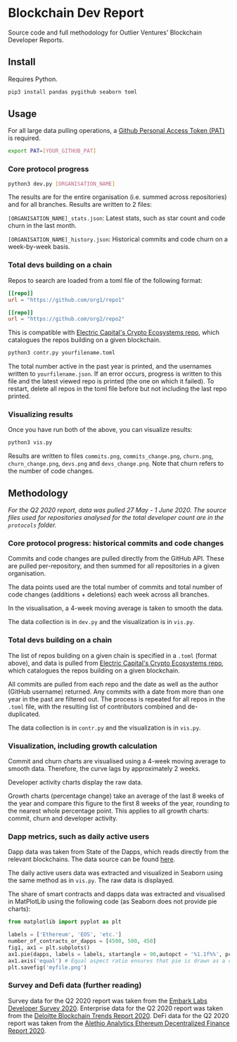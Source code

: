 # Blockchain Dev Report

Source code and full methodology for Outlier Ventures' Blockchain Developer Reports.

## Install

Requires Python.

```sh
pip3 install pandas pygithub seaborn toml
```

## Usage

For all large data pulling operations, a [Github Personal Access Token (PAT)](https://help.github.com/en/github/authenticating-to-github/creating-a-personal-access-token-for-the-command-line) is required.

```sh
export PAT=[YOUR_GITHUB_PAT]
```

### Core protocol progress

```sh
python3 dev.py [ORGANISATION_NAME]
```

The results are for the entire organisation (i.e. summed across repositories) and for all branches. Results are written to 2 files:

`[ORGANISATION_NAME]_stats.json`: Latest stats, such as star count and code churn in the last month.

`[ORGANISATION_NAME]_history.json`: Historical commits and code churn on a week-by-week basis.

### Total devs building on a chain

Repos to search are loaded from a toml file of the following format:
```toml
[[repo]]
url = "https://github.com/org1/repo1"

[[repo]]
url = "https://github.com/org2/repo2"
```

This is compatible with [Electric Capital's Crypto Ecosystems repo](https://github.com/electric-capital/crypto-ecosystems), which catalogues the repos building on a given blockchain.

```sh
python3 contr.py yourfilename.toml
```

The total number active in the past year is printed, and the usernames written to `yourfilename.json`. If an error occurs, progress is written to this file and the latest viewed repo is printed (the one on which it failed). To restart, delete all repos in the toml file before but not including the last repo printed.

### Visualizing results

Once you have run both of the above, you can visualize results:

```sh
python3 vis.py
```

Results are written to files `commits.png`, `commits_change.png`, `churn.png`, `churn_change.png`, `devs.png` and `devs_change.png`. Note that churn refers to the number of code changes.

## Methodology

*For the Q2 2020 report, data was pulled 27 May - 1 June 2020. The source files used for repositories analysed for the total developer count are in the `protocols` folder.*

### Core protocol progress: historical commits and code changes

Commits and code changes are pulled directly from the GitHub API. These are pulled per-repository, and then summed for all repositories in a given organisation.

The data points used are the total number of commits and total number of code changes (additions + deletions) each week across all branches.

In the visualisation, a 4-week moving average is taken to smooth the data.

The data collection is in `dev.py` and the visualization is in `vis.py`.

### Total devs building on a chain

The list of repos building on a given chain is specified in a `.toml` (format above), and data is pulled from [Electric Capital's Crypto Ecosystems repo](https://github.com/electric-capital/crypto-ecosystems), which catalogues the repos building on a given blockchain.

All commits are pulled from each repo and the date as well as the author (GitHub username) returned. Any commits with a date from more than one year in the past are filtered out. The process is repeated for all repos in the `.toml` file, with the resulting list of contributors combined and de-duplicated.

The data collection is in `contr.py` and the visualization is in `vis.py`.

### Visualization, including growth calculation

Commit and churn charts are visualised using a 4-week moving average to smooth data. Therefore, the curve lags by approximately 2 weeks.

Developer activity charts display the raw data.

Growth charts (percentage change) take an average of the last 8 weeks of the year and compare this figure to the first 8 weeks of the year, rounding to the nearest whole percentage point. This applies to all growth charts: commit, churn and developer activity.

### Dapp metrics, such as daily active users

Dapp data was taken from State of the Dapps, which reads directly from the relevant blockchains. The data source can be found [here](https://www.stateofthedapps.com/stats).

The daily active users data was extracted and visualized in Seaborn using the same method as in `vis.py`. The raw data is displayed.

The share of smart contracts and dapps data was extracted and visualised in MatPlotLib using the following code (as Seaborn does not provide pie charts):

```py
from matplotlib import pyplot as plt

labels = ['Ethereum', 'EOS', 'etc.']
number_of_contracts_or_dapps = [4500, 500, 450]
fig1, ax1 = plt.subplots()
ax1.pie(dapps, labels = labels, startangle = 90,autopct = '%1.1f%%', pctdistance = 0.8)
ax1.axis('equal') # Equal aspect ratio ensures that pie is drawn as a circle.
plt.savefig('myfile.png')
```

### Survey and Defi data (further reading)

Survey data for the Q2 2020 report was taken from the [Embark Labs Developer Survey 2020](https://blog.embarklabs.io/news/2020/03/04/2020-Blockchain-Developer-Survey/). Enterprise data for the Q2 2020 report was taken from the [Deloitte Blockchain Trends Report 2020](https://www2.deloitte.com/content/dam/Deloitte/ie/Documents/Consulting/Blockchain-Trends-2020-report.pdf). DeFi data for the Q2 2020 report was taken from the [Alethio Analytics Ethereum Decentralized Finance Report 2020](https://pages.consensys.net/ethereum-decentralized-finance-report-alethio).